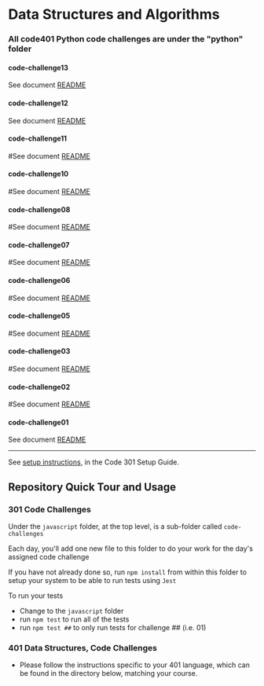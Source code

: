 # Data Structures and Algorithms

### All code401 Python code challenges are under the "python" folder

#### code-challenge13
See document [README](python/cc13-stack-queue-brackets/stack-queue-brackets/README.md)

#### code-challenge12
See document [README](python/cc12-stack-queue-animal-shelter/stack-queue-animal-shelter/README.md)

#### code-challenge11
#See document [README](python/code-challenge11-stack-queue-pseudo/stack-queue-pseudo/README.md)

#### code-challenge10
#See document [README](python/code-challenge10-stack-and-queue/stack-and-queue/README.md)

#### code-challenge08
#See document [README](python/code-challenge08-linked-list-zip/code-challenge08-linked-list-zip/README.md)

#### code-challenge07
#See document [README](python/code-challenge07-linked-list-kth/code-challenge07-linked-list-kth/README.md)

#### code-challenge06
#See document [README](python/code-challenge06-linked-list-insertions/linked-list-insertions/README.md)

#### code-challenge05
#See document [README](python/code-challeng05-linked-list/linked-list/README.md)

#### code-challenge03
#See document [README](python401code-challenge/code-challenge03/README.md)

#### code-challenge02
#See document [README](python401code-challenge/code-challenge02/README.md)

#### code-challenge01
See document [README](python/code-challeng01-array-reverse/README.md)





---

See [setup instructions](https://codefellows.github.io/setup-guide/code-301/3-code-challenges), in the Code 301 Setup Guide.



## Repository Quick Tour and Usage

### 301 Code Challenges

Under the `javascript` folder, at the top level, is a sub-folder called `code-challenges`

Each day, you'll add one new file to this folder to do your work for the day's assigned code challenge

If you have not already done so, run `npm install` from within this folder to setup your system to be able to run tests using `Jest`

To run your tests

- Change to the `javascript` folder
- run `npm test` to run all of the tests
- run `npm test ##` to only run tests for challenge ## (i.e. 01)

### 401 Data Structures, Code Challenges

- Please follow the instructions specific to your 401 language, which can be found in the directory below, matching your course.
